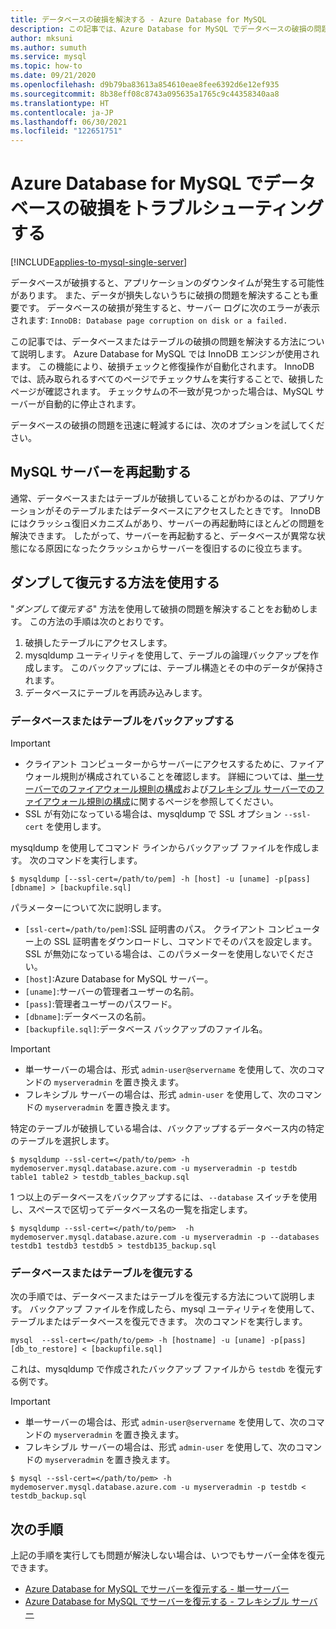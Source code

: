 ```yaml
---
title: データベースの破損を解決する - Azure Database for MySQL
description: この記事では、Azure Database for MySQL でデータベースの破損の問題を解決する方法について説明します。
author: mksuni
ms.author: sumuth
ms.service: mysql
ms.topic: how-to
ms.date: 09/21/2020
ms.openlocfilehash: d9b79ba83613a854610eae8fee6392d6e12ef935
ms.sourcegitcommit: 8b38eff08c8743a095635a1765c9c44358340aa8
ms.translationtype: HT
ms.contentlocale: ja-JP
ms.lasthandoff: 06/30/2021
ms.locfileid: "122651751"
---
```

# <a name="troubleshoot-database-corruption-in-azure-database-for-mysql"></a>Azure Database for MySQL でデータベースの破損をトラブルシューティングする

[!INCLUDE[applies-to-mysql-single-server](includes/applies-to-mysql-single-server.md)]

データベースが破損すると、アプリケーションのダウンタイムが発生する可能性があります。 また、データが損失しないうちに破損の問題を解決することも重要です。 データベースの破損が発生すると、サーバー ログに次のエラーが表示されます: `InnoDB: Database page corruption on disk or a failed.`

この記事では、データベースまたはテーブルの破損の問題を解決する方法について説明します。 Azure Database for MySQL では InnoDB エンジンが使用されます。 この機能により、破損チェックと修復操作が自動化されます。 InnoDB では、読み取られるすべてのページでチェックサムを実行することで、破損したページが確認されます。 チェックサムの不一致が見つかった場合は、MySQL サーバーが自動的に停止されます。

データベースの破損の問題を迅速に軽減するには、次のオプションを試してください。

## <a name="restart-your-mysql-server"></a>MySQL サーバーを再起動する

通常、データベースまたはテーブルが破損していることがわかるのは、アプリケーションがそのテーブルまたはデータベースにアクセスしたときです。 InnoDB にはクラッシュ復旧メカニズムがあり、サーバーの再起動時にほとんどの問題を解決できます。 したがって、サーバーを再起動すると、データベースが異常な状態になる原因になったクラッシュからサーバーを復旧するのに役立ちます。

## <a name="use-the-dump-and-restore-method"></a>ダンプして復元する方法を使用する

"*ダンプして復元する*" 方法を使用して破損の問題を解決することをお勧めします。 この方法の手順は次のとおりです。
1. 破損したテーブルにアクセスします。
1. mysqldump ユーティリティを使用して、テーブルの論理バックアップを作成します。 このバックアップには、テーブル構造とその中のデータが保持されます。
1. データベースにテーブルを再読み込みします。

### <a name="back-up-your-database-or-tables"></a>データベースまたはテーブルをバックアップする

> [!Important]
> - クライアント コンピューターからサーバーにアクセスするために、ファイアウォール規則が構成されていることを確認します。 詳細については、[単一サーバーでのファイアウォール規則の構成](howto-manage-firewall-using-portal.md)および[フレキシブル サーバーでのファイアウォール規則の構成](flexible-server/how-to-connect-tls-ssl.md)に関するページを参照してください。
> - SSL が有効になっている場合は、mysqldump で SSL オプション `--ssl-cert` を使用します。

mysqldump を使用してコマンド ラインからバックアップ ファイルを作成します。 次のコマンドを実行します。

```
$ mysqldump [--ssl-cert=/path/to/pem] -h [host] -u [uname] -p[pass] [dbname] > [backupfile.sql]
```

パラメーターについて次に説明します。
- `[ssl-cert=/path/to/pem]`:SSL 証明書のパス。 クライアント コンピューター上の SSL 証明書をダウンロードし、コマンドでそのパスを設定します。 SSL が無効になっている場合は、このパラメーターを使用しないでください。
- `[host]`:Azure Database for MySQL サーバー。
- `[uname]`:サーバーの管理者ユーザーの名前。
- `[pass]`:管理者ユーザーのパスワード。
- `[dbname]`:データベースの名前。
- `[backupfile.sql]`:データベース バックアップのファイル名。

> [!Important]
> - 単一サーバーの場合は、形式 `admin-user@servername` を使用して、次のコマンドの `myserveradmin` を置き換えます。
> - フレキシブル サーバーの場合は、形式 `admin-user` を使用して、次のコマンドの `myserveradmin` を置き換えます。

特定のテーブルが破損している場合は、バックアップするデータベース内の特定のテーブルを選択します。
```
$ mysqldump --ssl-cert=</path/to/pem> -h mydemoserver.mysql.database.azure.com -u myserveradmin -p testdb table1 table2 > testdb_tables_backup.sql
```

1 つ以上のデータベースをバックアップするには、`--database` スイッチを使用し、スペースで区切ってデータベース名の一覧を指定します。

```
$ mysqldump --ssl-cert=</path/to/pem>  -h mydemoserver.mysql.database.azure.com -u myserveradmin -p --databases testdb1 testdb3 testdb5 > testdb135_backup.sql
```

### <a name="restore-your-database-or-tables"></a>データベースまたはテーブルを復元する

次の手順では、データベースまたはテーブルを復元する方法について説明します。 バックアップ ファイルを作成したら、mysql ユーティリティを使用して、テーブルまたはデータベースを復元できます。 次のコマンドを実行します。

```
mysql  --ssl-cert=</path/to/pem> -h [hostname] -u [uname] -p[pass] [db_to_restore] < [backupfile.sql]
```
これは、mysqldump で作成されたバックアップ ファイルから `testdb` を復元する例です。 

> [!Important]
> - 単一サーバーの場合は、形式 `admin-user@servername` を使用して、次のコマンドの `myserveradmin` を置き換えます。
> - フレキシブル サーバーの場合は、形式 ```admin-user``` を使用して、次のコマンドの `myserveradmin` を置き換えます。 

```
$ mysql --ssl-cert=</path/to/pem> -h mydemoserver.mysql.database.azure.com -u myserveradmin -p testdb < testdb_backup.sql
```

## <a name="next-steps"></a>次の手順
上記の手順を実行しても問題が解決しない場合は、いつでもサーバー全体を復元できます。
- [Azure Database for MySQL でサーバーを復元する - 単一サーバー](howto-restore-server-portal.md)
- [Azure Database for MySQL でサーバーを復元する - フレキシブル サーバー](flexible-server/how-to-restore-server-portal.md)



